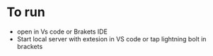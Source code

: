 # To run 
 - open in Vs code or Brakets IDE 
 - Start local server with extesion in VS code or tap lightning bolt in brackets  
